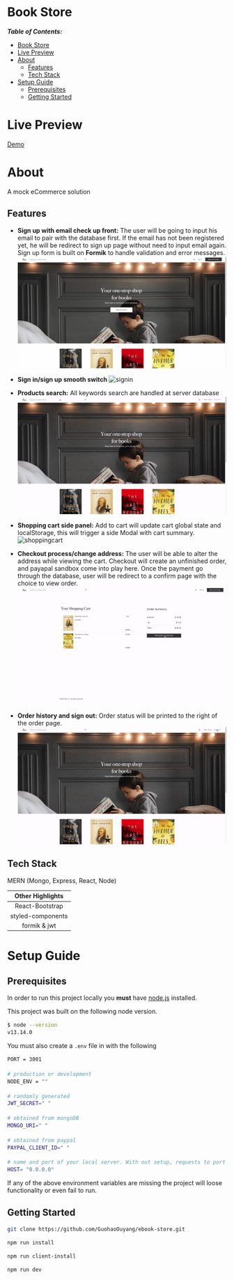 # Book Store

**_Table of Contents:_**

- [Book Store](#book-store)
- [Live Preview](#live-preview)
- [About](#about)
  - [Features](#features)
  - [Tech Stack](#tech-stack)
- [Setup Guide](#setup-guide)
  - [Prerequisites](#prerequisites)
  - [Getting Started](#getting-started)

# Live Preview

[Demo](http://ec2-15-223-64-87.ca-central-1.compute.amazonaws.com/)

# About

A mock eCommerce solution

## Features

- **Sign up with email check up front:** The user will be going to input his email to pair with the database first. If the email has not been registered yet, he will be redirect to sign up page without need to input email again. Sign up form is built on **Formik** to handle validation and error messages.
  ![signup](/client/src/utils/images/signup.gif)
  <br>

- **Sign in/sign up smooth switch**
  ![signin](/client/src/utils/images/signin.gif)
  <br>

- **Products search:** All keywords search are handled at server database
  ![search](/client/src/utils/images/search.gif)
  <br>

- **Shopping cart side panel:** Add to cart will update cart global state and localStorage, this will trigger a side Modal with cart summary.
  ![shoppingcart](/client/src/utils/images/shoppingcart.gif)
  <br>

- **Checkout process/change address:** The user will be able to alter the address while viewing the cart. Checkout will create an unfinished order, and payapal sandbox come into play here. Once the payment go through the database, user will be redirect to a confirm page with the choice to view order.
  ![checkout](/client/src/utils/images/checkout.gif)
  <br>

- **Order history and sign out:** Order status will be printed to the right of the order page.
  ![history_signout](/client/src/utils/images/history_signout.gif)
  <br>

## Tech Stack

MERN (Mongo, Express, React, Node)

| Other Highlights  |
| :---------------: |
|  React-Bootstrap  |
| styled-components |
|   formik & jwt    |

# Setup Guide

## Prerequisites

In order to run this project locally you **must** have [node.js](https://nodejs.org/en/) installed.

This project was built on the following node version.

```bash
$ node --version
v13.14.0
```

You must also create a `.env` file in with the following

```bash
PORT = 3001

# production or development
NODE_ENV = ""

# randomly generated
JWT_SECRET=" "

# obtained from mongoDB
MONGO_URI=" "

# obtained from paypal
PAYPAL_CLIENT_ID=" "

# name and port of your local server. With out setup, requests to port 3000 are proxied to the backend.
HOST= "0.0.0.0"
```

If any of the above environment variables are missing the project will loose functionality or even fail to run.

## Getting Started

```bash
git clone https://github.com/GuohaoOuyang/ebook-store.git
```

```bash
npm run install
```

```bash
npm run client-install
```

```bash
npm run dev
```

